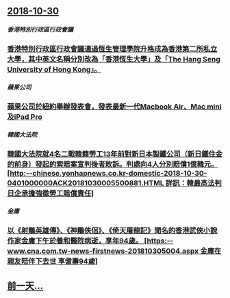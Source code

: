 ## [2018-10-30](/zh/news/2018/10/30/index.md)

##### 香港特別行政區行政會議
### [香港特別行政區行政會議通過恆生管理學院升格成為香港第二所私立大學，其中英文名稱分別改為「香港恆生大學」及「The Hang Seng University of Hong Kong」。 ](/zh/news/2018/10/30/香港特別行政區行政會議通過恆生管理學院升格成為香港第二所私立大學-其中英文名稱分別改為-香港恆生大學-及-The-Han.md)
##### 蘋果公司
### [ 蘋果公司於紐約舉辦發表會，發表最新一代Macbook Air、Mac mini及iPad Pro ](/zh/news/2018/10/30/蘋果公司於紐約舉辦發表會-發表最新一代Macbook-Air-Mac-mini及iPad-Pro.md)
##### 韓國大法院
### [韓國大法院就4名二戰韓籍勞工13年前對新日本製鐵公司（新日鐵住金的前身）發起的索賠案宣判後者敗訴。判處向4人分別賠償1億韓元。 [http:--chinese.yonhapnews.co.kr-domestic-2018-10-30-0401000000ACK20181030005500881.HTML 詳訊：韓最高法判日企承擔強徵勞工賠償責任] ](/zh/news/2018/10/30/韓國大法院就4名二戰韓籍勞工13年前對新日本製鐵公司-新日鐵住金的前身-發起的索賠案宣判後者敗訴-判處向4人分別賠償1億.md)
##### 金庸
### [以《射鵰英雄傳》、《神鵰俠侶》、《倚天屠龍記》聞名的香港武俠小說作家金庸下午於養和醫院病逝，享年94歲。 [https:--www.cna.com.tw-news-firstnews-201810305004.aspx 金庸在親友陪伴下去世 享耆壽94歲] ](/zh/news/2018/10/30/以-射鵰英雄傳-神鵰俠侶-倚天屠龍記-聞名的香港武俠小說作家金庸下午於養和醫院病逝-享年94歲-https.md)
## [前一天...](/zh/news/2018/10/29/index.md)

